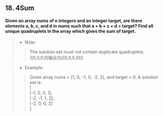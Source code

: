 ## 18. 4Sum
#### Given an array nums of n integers and an integer target, are there elements a, b, c, and d in nums such that a + b + c + d = target? Find all unique quadruplets in the array which gives the sum of target.

>* Note:
>> The solution set must not contain duplicate quadruplets.([0,0,0,0]输出为[[0,0,0,0]])

>* Example:
>> Given array nums = [1, 0, -1, 0, -2, 2], and target = 0.
>> A solution set is:  
[  
  [-1,  0, 0, 1],  
  [-2, -1, 1, 2],  
  [-2,  0, 0, 2]  
]  